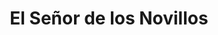 ---
title: "El Señor de los Novillos"
url: /bahia-blanca/el-senor-de-los-novillos/
shop: carnicero
---